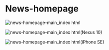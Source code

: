 # News-homepage

![news-homepage-main_index html](https://github.com/randjelovic-jelena/News-homepage/assets/125824089/2b72e591-27e9-4f36-b15e-5c820bc4312e)

![news-homepage-main_index html(Nexus 10)](https://github.com/randjelovic-jelena/News-homepage/assets/125824089/50c27b5a-a3b0-47f4-b7d7-8784670c7a5b)

![news-homepage-main_index html(iPhone SE)](https://github.com/randjelovic-jelena/News-homepage/assets/125824089/40d0d2f3-0fa3-4768-97a9-b14b0f4141ae)

